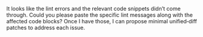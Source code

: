 It looks like the lint errors and the relevant code snippets didn’t come through. Could you please paste the specific lint messages along with the affected code blocks? Once I have those, I can propose minimal unified‐diff patches to address each issue.
